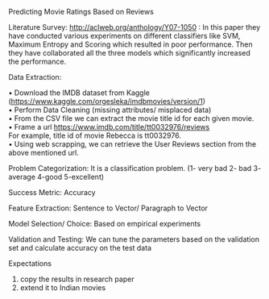 Predicting Movie Ratings Based on Reviews

Literature Survey:
 http://aclweb.org/anthology/Y07-1050 : In this paper they have conducted various experiments on different classifiers like SVM, Maximum Entropy and Scoring which resulted in poor performance.  Then they have collaborated all the three models which significantly increased the performance.
 
 
Data Extraction: 

•	Download the IMDB dataset from Kaggle (https://www.kaggle.com/orgesleka/imdbmovies/version/1) <br>
•	Perform Data Cleaning (missing attributes/ misplaced data) <br>
•	From the CSV file we can extract the movie title id for each given movie.<br>
•	Frame a url https://www.imdb.com/title/tt0032976/reviews<br>
For example, title id of movie Rebecca is tt0032976. <br>
•	Using web scrapping, we can retrieve the User Reviews section from the above mentioned url. <br>

Problem Categorization:  It is a classification problem. (1- very bad 2- bad 3- average 4-good 5-excellent)

Success Metric: Accuracy

Feature Extraction: Sentence to Vector/ Paragraph to Vector

Model Selection/ Choice: Based on empirical experiments

Validation and Testing: We can tune the parameters based on the validation set and calculate accuracy on the test data

Expectations
1) copy the results in research paper <br>
2) extend it to Indian movies



